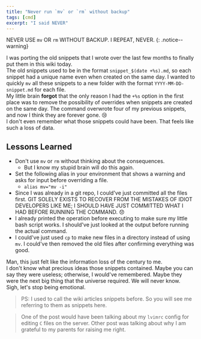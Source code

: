 ```yaml
---
title: "Never run `mv` or `rm` without backup"
tags: [cmd]
excerpt: "I said NEVER"
---
```


NEVER USE `mv` OR `rm` WITHOUT BACKUP. I REPEAT, NEVER.
{: .notice--warning}

I was porting the old snippets that I wrote over the last few months to finally put them in this wiki today.  
The old snippets used to be in the format `snippet_$(date +%s).md`, so each snippet had a unique name even when created on the same day. 
I wanted to quickly `mv` all these snippets to a new folder with the format `YYYY-MM-DD-snippet.md` for each file.  
My little brain **forgot** that the only reason I had the `+%s` option in the first place was to remove the possibility of overrides when snippets are created on the same day.
The command overwrote four of my previous snippets, and now I think they are forever gone. :cry:  
I don't even remember what those snippets could have been. That feels like such a loss of data.

## Lessons Learned
* Don't use `mv` or `rm` without thinking about the consequences.
  * But I know my stupid brain will do this again.
* Set the following alias in your environment that shows a warning and asks for input before overriding a file.
  * `alias mv="mv -i"`
* Since I was already in a git repo, I could've just committed all the files first. GIT SOLELY EXISTS TO RECOVER FROM THE MISTAKES OF IDIOT DEVELOPERS LIKE ME; I SHOULD HAVE JUST COMMITTED WHAT I HAD BEFORE RUNNING THE COMMAND. :disappointed:
* I already printed the operation before executing to make sure my little bash script works. I should've just looked at the output before running the actual command.
* I could've just used `cp` to make new files in a directory instead of using `mv`. I could've then removed the old files after confirming everything was good.

Man, this just felt like the information loss of the century to me.  
I don't know what precious ideas those snippets contained. Maybe you can say they were useless; otherwise, I would've remembered. Maybe they were the next big thing that the universe required.
We will never know.  
Sigh, let's stop being emotional.

> PS: I used to call the wiki articles snippets before. So you will see me referring to them as snippets here.

> One of the post would have been talking about my `lvimrc` config for editing `C` files on the server.
Other post was talking about why I am grateful to my parents for raising me right.

